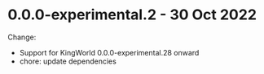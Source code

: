 # 0.0.0-experimental.2 - 30 Oct 2022
Change:
- Support for KingWorld 0.0.0-experimental.28 onward
- chore: update dependencies
